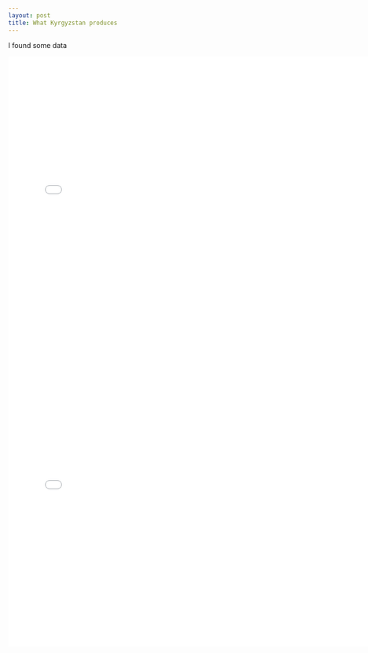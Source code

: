 ```yaml
---
layout: post
title: What Kyrgyzstan produces
---
```


I found some data

<iframe src="pabloem.github.io/kyrgyz-data/kg_production_map.html?lang=russian" width="750" height="600" frameborder="0" scrolling="no"></iframe>

<iframe src="pabloem.github.io/kyrgyz-data/kg_production_chart.html" width="750" height="600" frameborder="0" scrolling="no"></iframe>
